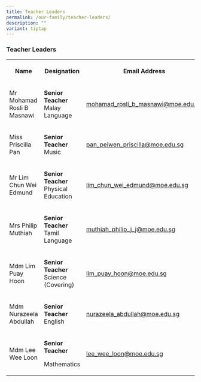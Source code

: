 ```yaml
---
title: Teacher Leaders
permalink: /our-family/teacher-leaders/
description: ""
variant: tiptap
---
```

<h3><strong>Teacher Leaders</strong></h3>
<table style="minWidth: 75px">
<colgroup>
<col>
<col>
<col>
</colgroup>
<tbody>
<tr>
<th rowspan="1" colspan="1">
<p>Name</p>
</th>
<th rowspan="1" colspan="1">
<p>Designation</p>
</th>
<th rowspan="1" colspan="1">
<p>Email Address</p>
</th>
</tr>
<tr>
<td rowspan="1" colspan="1">
<p>Mr Mohamad Rosli B Masnawi</p>
</td>
<td rowspan="1" colspan="1">
<p><strong>Senior Teacher</strong>
<br>Malay Language</p>
</td>
<td rowspan="1" colspan="1">
<p><a href="mohamad_rosli_b_masnawi@moe.edu.sg" rel="noopener noreferrer nofollow" target="_blank">mohamad_rosli_b_masnawi@moe.edu.sg</a>
</p>
</td>
</tr>
<tr>
<td rowspan="1" colspan="1">
<p>Miss Priscilla Pan</p>
</td>
<td rowspan="1" colspan="1">
<p><strong>Senior Teacher</strong>
<br>Music</p>
</td>
<td rowspan="1" colspan="1">
<p><a href="pan_peiwen_priscilla@moe.edu.sg" rel="noopener noreferrer nofollow" target="_blank">pan_peiwen_priscilla@moe.edu.sg</a>
</p>
</td>
</tr>
<tr>
<td rowspan="1" colspan="1">
<p>Mr Lim Chun Wei Edmund</p>
</td>
<td rowspan="1" colspan="1">
<p><strong>Senior Teacher</strong>
<br>Physical Education</p>
</td>
<td rowspan="1" colspan="1">
<p><a href="lim_chun_wei_edmund@moe.edu.sg" rel="noopener noreferrer nofollow" target="_blank">lim_chun_wei_edmund@moe.edu.sg</a>
</p>
</td>
</tr>
<tr>
<td rowspan="1" colspan="1">
<p>Mrs Philip Muthiah</p>
</td>
<td rowspan="1" colspan="1">
<p><strong>Senior Teacher</strong>
<br>Tamil Language</p>
</td>
<td rowspan="1" colspan="1">
<p><a href="muthiah_philip_j_j@moe.edu.sg" rel="noopener noreferrer nofollow" target="_blank">muthiah_philip_j_j@moe.edu.sg</a>
</p>
</td>
</tr>
<tr>
<td rowspan="1" colspan="1">
<p>Mdm Lim Puay Hoon</p>
</td>
<td rowspan="1" colspan="1">
<p><strong>Senior Teacher</strong>
<br>Science (Covering)</p>
</td>
<td rowspan="1" colspan="1">
<p><a href="lim_puay_hoon@moe.edu.sg" rel="noopener noreferrer nofollow" target="_blank">lim_puay_hoon@moe.edu.sg</a>
</p>
</td>
</tr>
<tr>
<td rowspan="1" colspan="1">
<p>Mdm Nurazeela Abdullah</p>
</td>
<td rowspan="1" colspan="1">
<p><strong>Senior Teacher</strong>
<br>English</p>
</td>
<td rowspan="1" colspan="1">
<p><a href="nurazeela_abdullah@moe.edu.sg" rel="noopener noreferrer nofollow" target="_blank">nurazeela_abdullah@moe.edu.sg</a>
</p>
</td>
</tr>
<tr>
<td rowspan="1" colspan="1">
<p>Mdm Lee Wee Loon</p>
</td>
<td rowspan="1" colspan="1">
<p><strong>Senior Teacher</strong>
</p>
<p>Mathematics</p>
</td>
<td rowspan="1" colspan="1">
<p><a href="mailto:lee_wee_loon@moe.edu.sg" rel="noopener noreferrer nofollow" target="_blank">lee_wee_loon@moe.edu.sg</a>
</p>
</td>
</tr>
</tbody>
</table>
<p></p>